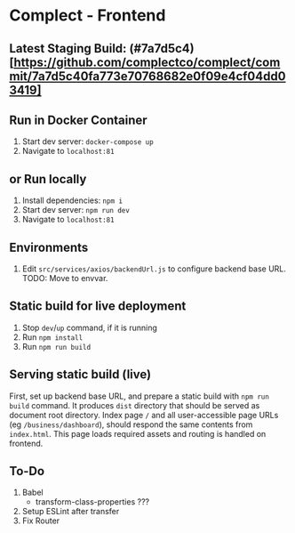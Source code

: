 # Complect - Frontend

## Latest Staging Build: (#7a7d5c4)[https://github.com/complectco/complect/commit/7a7d5c40fa773e70768682e0f09e4cf04dd03419]


## Run in Docker Container
1. Start dev server: `docker-compose up`
2. Navigate to `localhost:81`

## or Run locally
1. Install dependencies: `npm i`
2. Start dev server: `npm run dev`
3. Navigate to `localhost:81`

## Environments
1. Edit `src/services/axios/backendUrl.js` to configure backend base URL. TODO: Move to envvar.

## Static build for live deployment
1. Stop `dev`/`up` command, if it is running
2. Run `npm install`
3. Run `npm run build`

## Serving static build (live)

First, set up backend base URL, and prepare a static build with `npm run build` command.
It produces `dist` directory that should be served as document root directory.
Index page `/` and all user-accessible page URLs (eg `/business/dashboard`), should respond the same contents from `index.html`.
This page loads required assets and routing is handled on frontend.

## To-Do
1. Babel
	* transform-class-properties ???
2. Setup ESLint after transfer
3. Fix Router